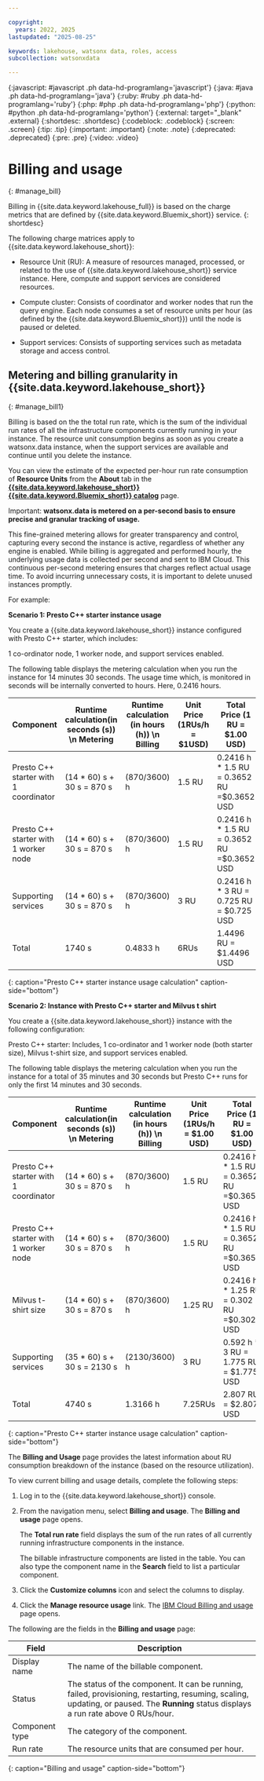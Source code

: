 ```yaml
---

copyright:
  years: 2022, 2025
lastupdated: "2025-08-25"

keywords: lakehouse, watsonx data, roles, access
subcollection: watsonxdata

---
```


{:javascript: #javascript .ph data-hd-programlang='javascript'}
{:java: #java .ph data-hd-programlang='java'}
{:ruby: #ruby .ph data-hd-programlang='ruby'}
{:php: #php .ph data-hd-programlang='php'}
{:python: #python .ph data-hd-programlang='python'}
{:external: target="_blank" .external}
{:shortdesc: .shortdesc}
{:codeblock: .codeblock}
{:screen: .screen}
{:tip: .tip}
{:important: .important}
{:note: .note}
{:deprecated: .deprecated}
{:pre: .pre}
{:video: .video}

# Billing and usage
{: #manage_bill}

Billing in {{site.data.keyword.lakehouse_full}} is based on the charge metrics that are defined by {{site.data.keyword.Bluemix_short}} service.
{: shortdesc}

The following charge matrices apply to {{site.data.keyword.lakehouse_short}}:

* Resource Unit (RU): A measure of resources managed, processed, or related to the use of {{site.data.keyword.lakehouse_short}} service instance. Here, compute and support services are considered resources.

* Compute cluster: Consists of coordinator and worker nodes that run the query engine. Each node consumes a set of resource units per hour (as defined by the {{site.data.keyword.Bluemix_short}}) until the node is paused or deleted.

* Support services: Consists of supporting services such as metadata storage and access control.


## Metering and billing granularity in {{site.data.keyword.lakehouse_short}}
{: #manage_bill1}

Billing is based on the the total run rate, which is the sum of the individual run rates of all the infrastructure components currently running in your instance. The resource unit consumption begins as soon as you create a watsonx.data instance, when the support services are available and continue until you delete the instance.

You can view the estimate of the expected per-hour run rate consumption of **Resource Units** from the **About** tab in the [**{{site.data.keyword.lakehouse_short}}** **{{site.data.keyword.Bluemix_short}} catalog**](https://cloud.ibm.com/watsonxdata) page.

Important: **watsonx.data is metered on a per-second basis to ensure precise and granular tracking of usage.**

This fine-grained metering allows for greater transparency and control, capturing every second the instance is active, regardless of whether any engine is enabled. While billing is aggregated and performed hourly, the underlying usage data is collected per second and sent to IBM Cloud. This continuous per-second metering ensures that charges reflect actual usage time. To avoid incurring unnecessary costs, it is important to delete unused instances promptly.

For example:

**Scenario 1: Presto C++ starter instance usage**

You create a {{site.data.keyword.lakehouse_short}} instance configured with Presto C++ starter, which includes:

1 co-ordinator node, 1 worker node, and support services enabled.

The following table displays the metering calculation when you run the instance for 14 minutes 30 seconds.
The usage time which, is monitored in seconds will be internally converted to hours. Here, 0.2416 hours.

| Component |  Runtime calculation(in seconds (s)) \n Metering | Runtime calculation (in hours (h)) \n Billing | Unit Price (1RUs/h = $1USD) | Total Price (1 RU = $1.00 USD)|
| --- | --- | -- | ---| ---|
| Presto C++ starter with 1 coordinator |  (14 * 60) s + 30 s = 870 s| (870/3600) h |1.5 RU| 0.2416 h * 1.5 RU = 0.3652 RU =$0.3652 USD|
| Presto C++ starter with 1 worker node| (14 * 60) s + 30 s = 870 s| (870/3600) h | 1.5 RU | 0.2416 h * 1.5 RU = 0.3652 RU =$0.3652 USD|
| Supporting services | (14 * 60) s + 30 s = 870 s | (870/3600) h |  3 RU| 0.2416 h * 3 RU = 0.725 RU = $0.725 USD|
|Total | 1740 s| 0.4833 h |6RUs|1.4496 RU = $1.4496 USD|
{: caption="Presto C++ starter instance usage calculation" caption-side="bottom"}


**Scenario 2: Instance with Presto C++ starter and Milvus t shirt**


You create a {{site.data.keyword.lakehouse_short}} instance with the following configuration:

Presto C++ starter: Includes, 1 co-ordinator and 1 worker node (both starter size), Milvus t-shirt size, and support services enabled.

The following table displays the metering calculation when you run the instance  for a total of 35 minutes and 30 seconds but Presto C++ runs for only the first 14 minutes and 30 seconds.

| Component |  Runtime calculation(in seconds (s)) \n Metering | Runtime calculation (in hours (h)) \n Billing |Unit Price (1RUs/h = $1.00 USD) | Total Price (1 RU = $1.00 USD)|
| --- | --- | -- | ---| ---|
| Presto C++ starter with 1 coordinator |  (14 * 60) s + 30 s = 870 s| (870/3600) h |1.5 RU| 0.2416 h * 1.5 RU = 0.3652 RU =$0.3652 USD|
| Presto C++ starter with 1 worker node| (14 * 60) s + 30 s = 870 s| (870/3600) h | 1.5 RU | 0.2416 h * 1.5 RU = 0.3652 RU =$0.3652 USD|
| Milvus t-shirt size| (14 * 60) s + 30 s = 870 s| (870/3600) h | 1.25 RU | 0.2416 h * 1.25 RU = 0.302 RU =$0.302 USD|
| Supporting services | (35 * 60) s + 30 s = 2130 s | (2130/3600) h |  3 RU| 0.592 h * 3 RU = 1.775 RU = $1.775 USD|
|Total | 4740 s| 1.3166 h |7.25RUs|2.807 RU = $2.807 USD|
{: caption="Presto C++ starter instance usage calculation" caption-side="bottom"}


The **Billing and Usage** page provides the latest information about RU consumption breakdown of the instance (based on the resource utilization).

To view current billing and usage details, complete the following steps:

1. Log in to the {{site.data.keyword.lakehouse_short}} console.

1. From the navigation menu, select **Billing and usage**. The **Billing and usage** page opens.

    The **Total run rate** field displays the sum of the run rates of all currently running infrastructure components in the instance.

    The billable infrastructure components are listed in the table. You can also type the component name in the **Search** field to list a particular component.

1. Click the **Customize columns** icon and select the columns to display.

1. Click the **Manage resource usage** link. The [IBM Cloud Billing and usage](https://cloud.ibm.com/billing) page opens.

The following are the fields in the **Billing and usage** page:

| Field           | Description        |
|------------------|--------------------|
| Display name     | The name of the billable component. |
| Status      | The status of the component. It can be running, failed, provisioning, restarting, resuming, scaling, updating, or paused. The **Running** status displays a run rate above 0 RUs/hour. |
| Component type            | The category of the component. |
| Run rate             | The resource units that are consumed per hour. |
{: caption="Billing and usage" caption-side="bottom"}
